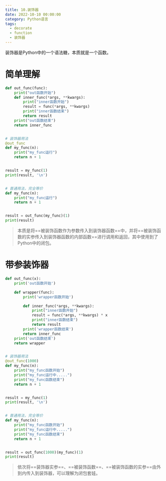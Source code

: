 ```yaml
---
title: 10.装饰器
date: 2022-10-10 00:00:00
category: Python语言
tags:
  - decorate
  - function
  - 装饰器
---
```


装饰器是Python中的一个语法糖，本质就是一个函数。

# 简单理解

```python
def out_func(func):
    print("out函数开始")
    def inner_func(*args, **kwargs):
        print("inner函数开始")
        result = func(*args, **kwargs)
        print("inner函数结束")
        return result
    print("out函数结束")
    return inner_func


# 装饰器用法
@out_func
def my_func(n):
    print("my_func运行")
    return n + 1


result = my_func(1)
print(result, '\n')


# 普通用法，完全等价
def my_func(n):
    print("my_func运行")
    return n + 1


result = out_func(my_func)(1)
print(result)
```

> 本质是将==被装饰函数作为参数传入到装饰器函数==中，并将==被装饰函数的实参传入到装饰器函数的内部函数==进行调用和返回，其中使用到了Python中的闭包。

# 带参装饰器

```python
def out_func(x):
    print('out函数开始')

    def wrapper(func):
        print('wrapper函数开始')

        def inner_func(*args, **kwargs):
            print("inner函数开始")
            result = func(*args, **kwargs) * x
            print("inner函数结束")
            return result
        print('wrapper函数结束')
        return inner_func
    print('out函数结束')
    return wrapper


# 装饰器用法
@out_func(1000)
def my_func(n):
    print("my_func函数开始")
    print("my_func运行中.....")
    print("my_func函数结束")
    return n + 1


result = my_func(1)
print(result, '\n')


# 普通用法，完全等价
def my_func(n):
    print("my_func函数开始")
    print("my_func运行中.....")
    print("my_func函数结束")
    return n + 1


result = out_func(1000)(my_func)(1)
print(result)
```

> 依次将==装饰器实参==、==被装饰函数==、==被装饰函数的实参==由外到内传入到装饰器，可以理解为闭包套娃。
